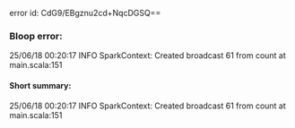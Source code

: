 error id: CdG9/EBgznu2cd+NqcDGSQ==
### Bloop error:

25/06/18 00:20:17 INFO SparkContext: Created broadcast 61 from count at main.scala:151
#### Short summary: 

25/06/18 00:20:17 INFO SparkContext: Created broadcast 61 from count at main.scala:151